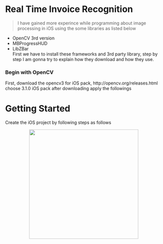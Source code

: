 # Real Time Invoice Recognition

>I have gained more experince while programming about image processing in iOS using the some libraries as listed below
- OpenCV 3rd version
- MBProgressHUD
- LibZBar
<br/>First we have to install these frameworks and 3rd party library, step by step I am gonna try to explain how they download and how they use. 
<h3>Begin with OpenCV</h3>
First, download the opencv3 for iOS pack, http://opencv.org/releases.html choose 3.1.0 iOS pack after downloading apply the followings



<h1> Getting Started </h1>
<p> Create the iOS project by following steps as follows
  <p align="center">
  <img src="/Users/berkayvurkan/Dropbox/Intern/Images/Project Initial.png" width="350"/>
</p>
